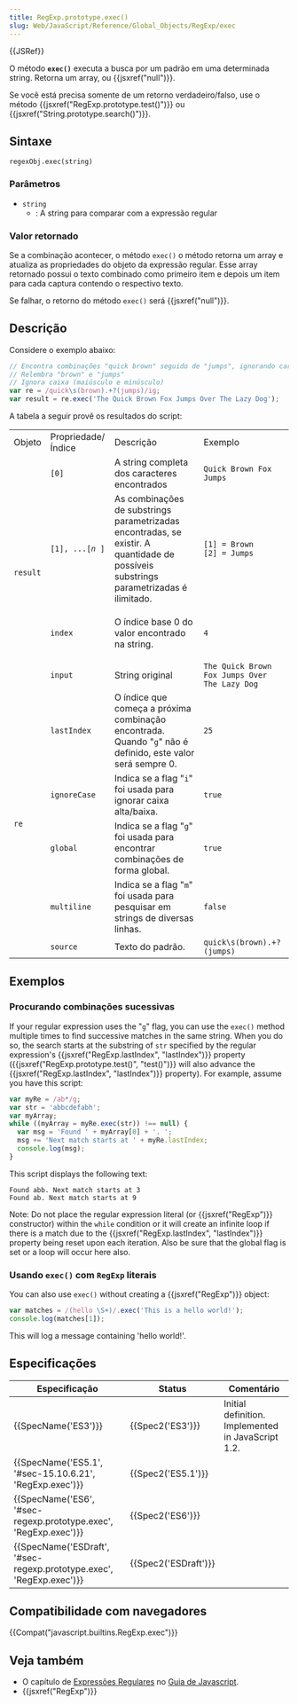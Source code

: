 ```yaml
---
title: RegExp.prototype.exec()
slug: Web/JavaScript/Reference/Global_Objects/RegExp/exec
---
```


{{JSRef}}

O método **`exec()`** executa a busca por um padrão em uma determinada string. Retorna um array, ou {{jsxref("null")}}.

Se você está precisa somente de um retorno verdadeiro/falso, use o método {{jsxref("RegExp.prototype.test()")}} ou {{jsxref("String.prototype.search()")}}.

## Sintaxe

```
regexObj.exec(string)
```

### Parâmetros

- `string`
  - : A string para comparar com a expressão regular

### Valor retornado

Se a combinação acontecer, o método `exec()` o método retorna um array e atualiza as propriedades do objeto da expressão regular. Esse array retornado possui o texto combinado como primeiro item e depois um item para cada captura contendo o respectivo texto.

Se falhar, o retorno do método `exec()` será {{jsxref("null")}}.

## Descrição

Considere o exemplo abaixo:

```js
// Encontra combinações "quick brown" seguido de "jumps", ignorando caracteres entre eles
// Relembra "brown" e "jumps"
// Ignora caixa (maiúsculo e minúsculo)
var re = /quick\s(brown).+?(jumps)/ig;
var result = re.exec('The Quick Brown Fox Jumps Over The Lazy Dog');
```

A tabela a seguir provê os resultados do script:

<table class="fullwidth-table">
  <tbody>
    <tr>
      <td class="header">Objeto</td>
      <td class="header">Propriedade/Índice</td>
      <td class="header">Descrição</td>
      <td class="header">Exemplo</td>
    </tr>
    <tr>
      <td rowspan="4"><code>result</code></td>
      <td><code>[0]</code></td>
      <td>A string completa dos caracteres encontrados</td>
      <td><code>Quick Brown Fox Jumps</code></td>
    </tr>
    <tr>
      <td>
        <code>[1], ...[<em>n</em> ]</code>
      </td>
      <td>
        As combinações de substrings parametrizadas encontradas, se existir. A
        quantidade de possíveis substrings parametrizadas é ilimitado.
      </td>
      <td>
        <code>[1] = Brown<br />[2] = Jumps</code>
      </td>
    </tr>
    <tr>
      <td><code>index</code></td>
      <td><p>O índice base 0 do valor encontrado na string.</p></td>
      <td><code>4</code></td>
    </tr>
    <tr>
      <td><code>input</code></td>
      <td>String original</td>
      <td><code>The Quick Brown Fox Jumps Over The Lazy Dog</code></td>
    </tr>
    <tr>
      <td rowspan="5"><code>re</code></td>
      <td><code>lastIndex</code></td>
      <td>
        O índice que começa a próxima combinação encontrada. Quando
        "<code>g</code>" não é definido, este valor será sempre 0.
      </td>
      <td><code>25</code></td>
    </tr>
    <tr>
      <td><code>ignoreCase</code></td>
      <td>
        Indica se a flag "<code>i</code>" foi usada para ignorar caixa
        alta/baixa.
      </td>
      <td><code>true</code></td>
    </tr>
    <tr>
      <td><code>global</code></td>
      <td>
        Indica se a flag "<code>g</code>" foi usada para encontrar combinações
        de forma global.
      </td>
      <td><code>true</code></td>
    </tr>
    <tr>
      <td><code>multiline</code></td>
      <td>
        Indica se a flag "<code>m</code>" foi usada para pesquisar em strings de
        diversas linhas.
      </td>
      <td><code>false</code></td>
    </tr>
    <tr>
      <td><code>source</code></td>
      <td>Texto do padrão.</td>
      <td><code>quick\s(brown).+?(jumps)</code></td>
    </tr>
  </tbody>
</table>

## Exemplos

### Procurando combinações sucessivas

If your regular expression uses the "`g`" flag, you can use the `exec()` method multiple times to find successive matches in the same string. When you do so, the search starts at the substring of `str` specified by the regular expression's {{jsxref("RegExp.lastIndex", "lastIndex")}} property ({{jsxref("RegExp.prototype.test()", "test()")}} will also advance the {{jsxref("RegExp.lastIndex", "lastIndex")}} property). For example, assume you have this script:

```js
var myRe = /ab*/g;
var str = 'abbcdefabh';
var myArray;
while ((myArray = myRe.exec(str)) !== null) {
  var msg = 'Found ' + myArray[0] + '. ';
  msg += 'Next match starts at ' + myRe.lastIndex;
  console.log(msg);
}
```

This script displays the following text:

```
Found abb. Next match starts at 3
Found ab. Next match starts at 9
```

Note: Do not place the regular expression literal (or {{jsxref("RegExp")}} constructor) within the `while` condition or it will create an infinite loop if there is a match due to the {{jsxref("RegExp.lastIndex", "lastIndex")}} property being reset upon each iteration. Also be sure that the global flag is set or a loop will occur here also.

### Usando `exec()` com `RegExp` literais

You can also use `exec()` without creating a {{jsxref("RegExp")}} object:

```js
var matches = /(hello \S+)/.exec('This is a hello world!');
console.log(matches[1]);
```

This will log a message containing 'hello world!'.

## Especificações

| Especificação                                                                                | Status                       | Comentário                                         |
| -------------------------------------------------------------------------------------------- | ---------------------------- | -------------------------------------------------- |
| {{SpecName('ES3')}}                                                                     | {{Spec2('ES3')}}         | Initial definition. Implemented in JavaScript 1.2. |
| {{SpecName('ES5.1', '#sec-15.10.6.21', 'RegExp.exec')}}                     | {{Spec2('ES5.1')}}     |                                                    |
| {{SpecName('ES6', '#sec-regexp.prototype.exec', 'RegExp.exec')}}         | {{Spec2('ES6')}}         |                                                    |
| {{SpecName('ESDraft', '#sec-regexp.prototype.exec', 'RegExp.exec')}} | {{Spec2('ESDraft')}} |                                                    |

## Compatibilidade com navegadores

{{Compat("javascript.builtins.RegExp.exec")}}

## Veja também

- O capítulo de [Expressões Regulares](/pt-BR/docs/Web/JavaScript/Guide/Regular_Expressions) no [Guia de Javascript](/pt-BR/docs/Web/JavaScript/Guide).
- {{jsxref("RegExp")}}
